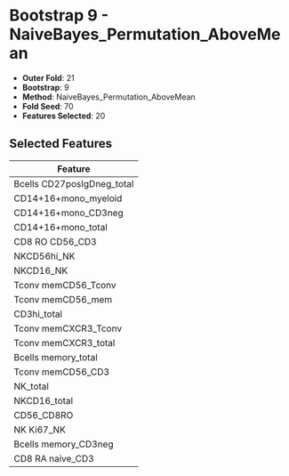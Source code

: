 # Bootstrap 9 - NaiveBayes_Permutation_AboveMean

- **Outer Fold**: 21
- **Bootstrap**: 9
- **Method**: NaiveBayes_Permutation_AboveMean
- **Fold Seed**: 70
- **Features Selected**: 20

## Selected Features

| Feature |
|---------|
| Bcells CD27posIgDneg_total |
| CD14+16+mono_myeloid |
| CD14+16+mono_CD3neg |
| CD14+16+mono_total |
| CD8 RO CD56_CD3 |
| NKCD56hi_NK |
| NKCD16_NK |
| Tconv memCD56_Tconv |
| Tconv memCD56_mem |
| CD3hi_total |
| Tconv memCXCR3_Tconv |
| Tconv memCXCR3_total |
| Bcells memory_total |
| Tconv memCD56_CD3 |
| NK_total |
| NKCD16_total |
| CD56_CD8RO |
| NK Ki67_NK |
| Bcells memory_CD3neg |
| CD8 RA naive_CD3 |
